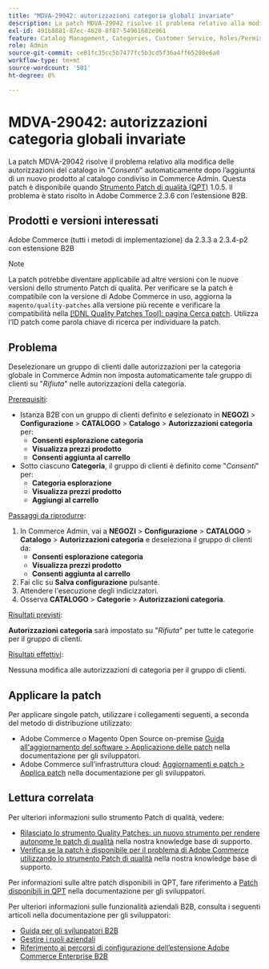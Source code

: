 ```yaml
---
title: "MDVA-29042: autorizzazioni categoria globali invariate"
description: La patch MDVA-29042 risolve il problema relativo alla modifica automatica delle autorizzazioni del catalogo in "*Consenti*" dopo l'aggiunta di un nuovo prodotto al catalogo condiviso in Amministrazione Commerce. Questa patch è disponibile quando è installato [Quality Patches Tool (QPT)](/help/announcements/adobe-commerce-announcements/magento-quality-patches-released-new-tool-to-self-serve-quality-patches.md) 1.0.5. Il problema è stato risolto in Adobe Commerce 2.3.6 con l’estensione B2B.
exl-id: 491b8881-87ec-4820-8f87-54961682e961
feature: Catalog Management, Categories, Customer Service, Roles/Permissions
role: Admin
source-git-commit: ce81fc35cc5b7477fc5b3cd5f36a4ff65280e6a0
workflow-type: tm+mt
source-wordcount: '501'
ht-degree: 0%

---
```


# MDVA-29042: autorizzazioni categoria globali invariate

La patch MDVA-29042 risolve il problema relativo alla modifica delle autorizzazioni del catalogo in &quot;*Consenti*&quot; automaticamente dopo l’aggiunta di un nuovo prodotto al catalogo condiviso in Commerce Admin. Questa patch è disponibile quando [Strumento Patch di qualità (QPT)](/help/announcements/adobe-commerce-announcements/magento-quality-patches-released-new-tool-to-self-serve-quality-patches.md) 1.0.5. Il problema è stato risolto in Adobe Commerce 2.3.6 con l’estensione B2B.

## Prodotti e versioni interessati

Adobe Commerce (tutti i metodi di implementazione) da 2.3.3 a 2.3.4-p2 con estensione B2B

>[!NOTE]
>
>La patch potrebbe diventare applicabile ad altre versioni con le nuove versioni dello strumento Patch di qualità. Per verificare se la patch è compatibile con la versione di Adobe Commerce in uso, aggiorna la `magento/quality-patches` alla versione più recente e verificare la compatibilità nella [[!DNL Quality Patches Tool]: pagina Cerca patch](https://devdocs.magento.com/quality-patches/tool.html#patch-grid). Utilizza l’ID patch come parola chiave di ricerca per individuare la patch.

## Problema

Deselezionare un gruppo di clienti dalle autorizzazioni per la categoria globale in Commerce Admin non imposta automaticamente tale gruppo di clienti su &quot;*Rifiuta*&quot; nelle autorizzazioni della categoria.

<u>Prerequisiti</u>:

* Istanza B2B con un gruppo di clienti definito e selezionato in **NEGOZI** > **Configurazione** > **CATALOGO** > **Catalogo** > **Autorizzazioni categoria** per:
   * **Consenti esplorazione categoria**
   * **Visualizza prezzi prodotto**
   * **Consenti aggiunta al carrello**
* Sotto ciascuno **Categoria**, il gruppo di clienti è definito come &quot;*Consenti*&quot; per:
   * **Categoria esplorazione**
   * **Visualizza prezzi prodotto**
   * **Aggiungi al carrello**

<u>Passaggi da riprodurre</u>:

1. In Commerce Admin, vai a **NEGOZI** > **Configurazione** > **CATALOGO** > **Catalogo** > **Autorizzazioni categoria** e deseleziona il gruppo di clienti da:
   * **Consenti esplorazione categoria**
   * **Visualizza prezzi prodotto**
   * **Consenti aggiunta al carrello**
1. Fai clic su **Salva configurazione** pulsante.
1. Attendere l&#39;esecuzione degli indicizzatori.
1. Osserva **CATALOGO** > **Categorie** > **Autorizzazioni categoria**.

<u>Risultati previsti</u>:

**Autorizzazioni categoria** sarà impostato su &quot;*Rifiuta*&quot; per tutte le categorie per il gruppo di clienti.

<u>Risultati effettivi</u>:

Nessuna modifica alle autorizzazioni di categoria per il gruppo di clienti.

## Applicare la patch

Per applicare singole patch, utilizzare i collegamenti seguenti, a seconda del metodo di distribuzione utilizzato:

* Adobe Commerce o Magento Open Source on-premise [Guida all&#39;aggiornamento del software > Applicazione delle patch](https://devdocs.magento.com/guides/v2.4/comp-mgr/patching/mqp.html) nella documentazione per gli sviluppatori.
* Adobe Commerce sull’infrastruttura cloud: [Aggiornamenti e patch > Applica patch](https://devdocs.magento.com/cloud/project/project-patch.html) nella documentazione per gli sviluppatori.

## Lettura correlata

Per ulteriori informazioni sullo strumento Patch di qualità, vedere:

* [Rilasciato lo strumento Quality Patches: un nuovo strumento per rendere autonome le patch di qualità](/help/announcements/adobe-commerce-announcements/magento-quality-patches-released-new-tool-to-self-serve-quality-patches.md) nella nostra knowledge base di supporto.
* [Verifica se la patch è disponibile per il problema di Adobe Commerce utilizzando lo strumento Patch di qualità](/help/support-tools/patches-available-in-qpt-tool/check-patch-for-magento-issue-with-magento-quality-patches.md) nella nostra knowledge base di supporto.

Per informazioni sulle altre patch disponibili in QPT, fare riferimento a [Patch disponibili in QPT](https://devdocs.magento.com/quality-patches/tool.html#patch-grid) nella documentazione per gli sviluppatori.

Per ulteriori informazioni sulle funzionalità aziendali B2B, consulta i seguenti articoli nella documentazione per gli sviluppatori:

* [Guida per gli sviluppatori B2B](https://devdocs.magento.com/guides/v2.4/b2b/bk-b2b.html)
* [Gestire i ruoli aziendali](https://devdocs.magento.com/guides/v2.4/b2b/roles.html)
* [Riferimento ai percorsi di configurazione dell’estensione Adobe Commerce Enterprise B2B](https://devdocs.magento.com/guides/v2.4/config-guide/prod/config-reference-b2b.html)

